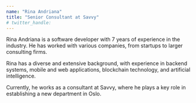 ```yaml
---
name: "Rina Andriana"
title: "Senior Consultant at Savvy"
# twitter_handle: 
---
```

Rina Andriana is a software developer with 7 years of experience in the industry. He has worked with various companies, from startups to larger consulting firms.

Rina has a diverse and extensive background, with experience in backend systems, mobile and web applications, blockchain technology, and artificial intelligence.

Currently, he works as a consultant at Savvy, where he plays a key role in establishing a new department in Oslo.
